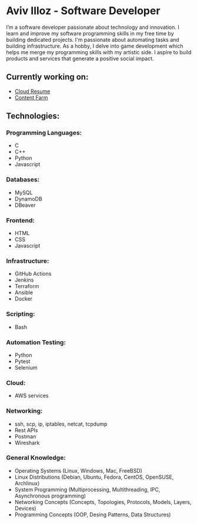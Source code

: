 # Aviv Illoz - Software Developer

<!--
**avivilloz/avivilloz** is a ✨ _special_ ✨ repository because its `README.md` (this file) appears on your GitHub profile.

Here are some ideas to get you started:

- 🔭 I’m currently working on ...
- 🌱 I’m currently learning ...
- 👯 I’m looking to collaborate on ...
- 🤔 I’m looking for help with ...
- 💬 Ask me about ...
- 📫 How to reach me: ...
- 😄 Pronouns: ...
- ⚡ Fun fact: ...
-->

I’m a software developer passionate about technology and innovation. I learn and improve my software programming skills in my free time by building dedicated projects. I'm passionate about automating tasks and building infrastructure. As a hobby, I delve into game development which helps me merge my programming skills with my artistic side. I aspire to build products and services that generate a positive social impact.

## Currently working on:
- [Cloud Resume](https://github.com/avivilloz/cloud_resume)
- [Content Farm](https://github.com/avivilloz/contentfarm)

## Technologies:

### Programming Languages:
- C
- C++
- Python
- Javascript

### Databases:
- MySQL
- DynamoDB
- DBeaver

### Frontend:
- HTML
- CSS
- Javascript

### Infrastructure:
- GitHub Actions
- Jenkins
- Terraform
- Ansible
- Docker

### Scripting:
- Bash

### Automation Testing:
- Python
- Pytest
- Selenium

### Cloud:
- AWS services

### Networking:
- ssh, scp, ip, iptables, netcat, tcpdump
- Rest APIs
- Postman
- Wireshark

### General Knowledge:
- Operating Systems (Linux, Windows, Mac, FreeBSD)
- Linux Distributions (Debian, Ubuntu, Fedora, CentOS, OpenSUSE, Archlinux)
- System Programming (Multiprocessing, Multithreading, IPC, Asynchronous programming)
- Networking Concepts (Concepts, Topologies, Protocols, Models, Layers, Devices)
- Programming Concepts (OOP, Desing Patterns, Data Structures)
